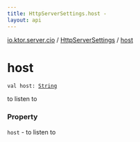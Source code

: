 ```yaml
---
title: HttpServerSettings.host - 
layout: api
---
```


<div class='api-docs-breadcrumbs'><a href="../index.html">io.ktor.server.cio</a> / <a href="index.html">HttpServerSettings</a> / <a href="./host.html">host</a></div>

# host

<div class="signature"><code><span class="keyword">val </span><span class="identifier">host</span><span class="symbol">: </span><a href="https://kotlinlang.org/api/latest/jvm/stdlib/kotlin/-string/index.html"><span class="identifier">String</span></a></code></div>

to listen to

### Property

<code>host</code> - to listen to